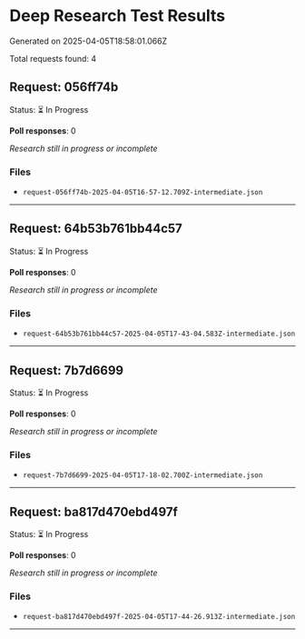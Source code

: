 # Deep Research Test Results

Generated on 2025-04-05T18:58:01.066Z

Total requests found: 4

## Request: 056ff74b

Status: ⏳ In Progress

**Poll responses**: 0

*Research still in progress or incomplete*

### Files

- `request-056ff74b-2025-04-05T16-57-12.709Z-intermediate.json`

---

## Request: 64b53b761bb44c57

Status: ⏳ In Progress

**Poll responses**: 0

*Research still in progress or incomplete*

### Files

- `request-64b53b761bb44c57-2025-04-05T17-43-04.583Z-intermediate.json`

---

## Request: 7b7d6699

Status: ⏳ In Progress

**Poll responses**: 0

*Research still in progress or incomplete*

### Files

- `request-7b7d6699-2025-04-05T17-18-02.700Z-intermediate.json`

---

## Request: ba817d470ebd497f

Status: ⏳ In Progress

**Poll responses**: 0

*Research still in progress or incomplete*

### Files

- `request-ba817d470ebd497f-2025-04-05T17-44-26.913Z-intermediate.json`

---

